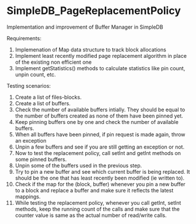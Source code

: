 # SimpleDB_PageReplacementPolicy
Implementation and improvement of Buffer Manager in SimpleDB

Requirements:
1. Implemenation of Map data structure to track block allocations
2. Implement least recently modified page replacement algorithm in place of the existing non efficient one
3. Implement getStatistics() methods to calculate statistics like pin count, unpin count, etc.

Testing scenarios:
1. Create a list of files-blocks.
2. Create a list of buffers.
3. Check the number of available buffers intially. They should be equal to the number of buffers created as none of them have been pinned yet.
4. Keep pinning buffers one by one and check the number of available buffers.
5. When all buffers have been pinned, if pin request is made again, throw an exception
6. Unpin a few buffers and see if you are still getting an exception or not.
7. Now to test the replacement policy, call setInt and getInt methods on some pinned buffers.
8. Unpin some of the buffers used in the previous step.
9. Try to pin a new buffer and see which current buffer is being replaced. It should be the one that has least recently been modified (ie written to).
10. Check if the map for the (block, buffer) whenever you pin a new buffer to a block and replace a buffer and make sure it reflects the latest mappings.
11. While testing the replacement policy, whenever you call getInt, setInt methods, keep the running count of the calls and make sure that the counter value is same as the actual number of read/write calls.
